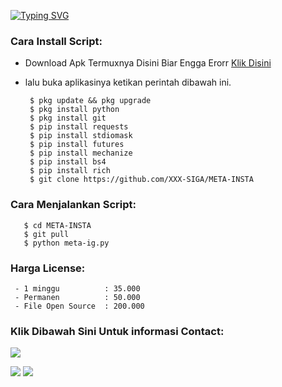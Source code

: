 [![Typing SVG](https://readme-typing-svg.herokuapp.com?font=Neuton&size=27&color=8A2BE2&background=000000&center=true&vCenter=true&width=600&height=60&lines=+%+INI+ADALAH+SCRIPT+CRACK+AKUN+INSTAGRAM+💻+%)](https://git.io/typing-svg)


</p>

<h3 align="left">Cara Install Script:</h3>

- Download Apk Termuxnya Disini Biar Engga Erorr <a href="https://f-droid.org/repo/com.termux_117.apk">Klik Disini</a>

- lalu buka aplikasinya ketikan perintah dibawah ini.

       $ pkg update && pkg upgrade
       $ pkg install python 
       $ pkg install git
       $ pip install requests
       $ pip install stdiomask
       $ pip install futures
       $ pip install mechanize
       $ pip install bs4
       $ pip install rich
       $ git clone https://github.com/XXX-SIGA/META-INSTA
       

<h3 align="left">Cara Menjalankan Script:</h3>

       $ cd META-INSTA
       $ git pull
       $ python meta-ig.py


<h3 align="left">Harga License:</h3>
     
     - 1 minggu          : 35.000
     - Permanen          : 50.000
     - File Open Source  : 200.000

<h3 align="left">Klik Dibawah Sini Untuk informasi Contact:</h3>

[![](https://img.shields.io/badge/Github-black?logo=Github&logoColor=black&labelColor=white)](https://github.com/XXX-SIGA)


[![](https://img.shields.io/badge/Facebook-blue?logo=Facebook&logoColor=blue&labelColor=white)](https://www.facebook.com/kemas.rifki.75)
[![](https://img.shields.io/badge/Whatsapp-CHAT-red?logo=Whatsapp&logoColor=Brightgreen&labelColor=white)](https://wa.me/6282277004825?text=Hello+Siga🔥+)

